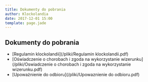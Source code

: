 ```yaml
---
title: Dokumenty do pobrania
author: Klockolandia
date: 2017-12-01 15:00
template: page.jade
---
```


## Dokumenty do pobrania

* [Regulamin klockolandii](/pliki/Regulamin klockolandii.pdf)
* [Oświadczenie o chorobach i zgoda na wykorzystanie wizerunku](/pliki/Oswiadczenie o chorobach i zgoda na wykorzystanie wizerunku.pdf)
* [Upoważnienie do odbioru](/pliki/Upowaznienie do odbioru.pdf)
